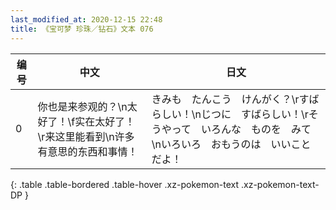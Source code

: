 ```yaml
---
last_modified_at: 2020-12-15 22:48
title: 《宝可梦 珍珠／钻石》文本 076
---
```

| 编号 | 中文 | 日文 |
| ---- | ---- | ---- |
| 0 | 你也是来参观的？\n太好了！\f实在太好了！\r来这里能看到\n许多有意思的东西和事情！ | きみも　たんこう　けんがく？\rすばらしい！\nじつに　すばらしい！\rそうやって　いろんな　ものを　みて\nいろいろ　おもうのは　いいことだよ！ |
{: .table .table-bordered .table-hover .xz-pokemon-text .xz-pokemon-text-DP }
